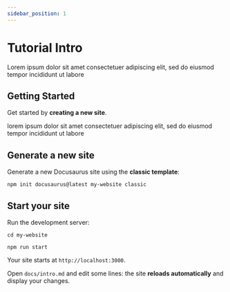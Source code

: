 ```yaml
---
sidebar_position: 1
---
```


# Tutorial Intro

Lorem ipsum dolor sit amet consectetuer adipiscing elit, sed do eiusmod tempor incididunt ut labore

## Getting Started

Get started by **creating a new site**.

lorem ipsum dolor sit amet consectetuer adipiscing elit, sed do eiusmod tempor incididunt ut labore

## Generate a new site

Generate a new Docusaurus site using the **classic template**:

```shell
npm init docusaurus@latest my-website classic
```

## Start your site

Run the development server:

```shell
cd my-website

npm run start
```

Your site starts at `http://localhost:3000`.

Open `docs/intro.md` and edit some lines: the site **reloads automatically** and display your changes.
